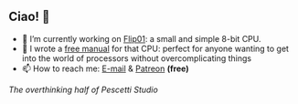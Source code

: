 ## Ciao! 👋

- 🌱 I’m currently working on [Flip01](https://github.com/pescetti-studio/Flip01-CPU): a small and simple 8-bit CPU.
- 💬 I wrote a [free manual](https://medium.com/@biasolo.riccardo/flip01-a-simple-yet-versatile-8-bit-cpu-fc01c36d5922) for that CPU: perfect for anyone wanting to get into the world of processors without overcomplicating things
- 📫 How to reach me: [E-mail](pescettistudio@gmail.com) & [Patreon](https://www.patreon.com/c/PescettiStudio/posts) **(free)**

_The overthinking half of Pescetti Studio_

